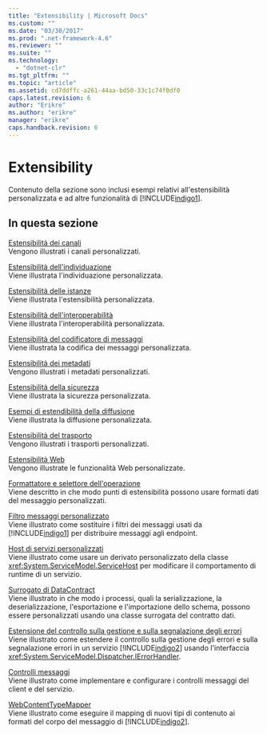 ```yaml
---
title: "Extensibility | Microsoft Docs"
ms.custom: ""
ms.date: "03/30/2017"
ms.prod: ".net-framework-4.6"
ms.reviewer: ""
ms.suite: ""
ms.technology: 
  - "dotnet-clr"
ms.tgt_pltfrm: ""
ms.topic: "article"
ms.assetid: cd7ddffc-a261-44aa-bd50-33c1c74f0df0
caps.latest.revision: 6
author: "Erikre"
ms.author: "erikre"
manager: "erikre"
caps.handback.revision: 6
---
```

# Extensibility
Contenuto della sezione sono inclusi esempi relativi all'estensibilità personalizzata e ad altre funzionalità di [!INCLUDE[indigo1](../../../../includes/indigo1-md.md)].  
  
## In questa sezione  
 [Estensibilità dei canali](../../../../docs/framework/wcf/samples/channels-extensibility.md)  
 Vengono illustrati i canali personalizzati.  
  
 [Estensibilità dell'individuazione](../../../../docs/framework/wcf/samples/discovery-extensibility.md)  
 Viene illustrata l'individuazione personalizzata.  
  
 [Estensibilità delle istanze](../../../../docs/framework/wcf/samples/instancing-extensibility.md)  
 Viene illustrata l'estensibilità personalizzata.  
  
 [Estensibilità dell'interoperabilità](../../../../docs/framework/wcf/samples/interop-extensibility.md)  
 Viene illustrata l'interoperabilità personalizzata.  
  
 [Estensibilità del codificatore di messaggi](../../../../docs/framework/wcf/samples/message-encoder-extensibility.md)  
 Viene illustrata la codifica dei messaggi personalizzata.  
  
 [Estensibilità dei metadati](../../../../docs/framework/wcf/samples/metadata-extensibility.md)  
 Vengono illustrati i metadati personalizzati.  
  
 [Estensibilità della sicurezza](../../../../docs/framework/wcf/samples/security-extensibility.md)  
 Viene illustrata la sicurezza personalizzata.  
  
 [Esempi di estendibilità della diffusione](../../../../docs/framework/wcf/samples/syndication-extensibility-samples.md)  
 Viene illustrata la diffusione personalizzata.  
  
 [Estensibilità del trasporto](../../../../docs/framework/wcf/samples/transport-extensibility.md)  
 Vengono illustrati i trasporti personalizzati.  
  
 [Estensibilità Web](../../../../docs/framework/wcf/samples/web-extensibility.md)  
 Vengono illustrate le funzionalità Web personalizzate.  
  
 [Formattatore e selettore dell'operazione](../../../../docs/framework/wcf/samples/operation-formatter-and-operation-selector.md)  
 Viene descritto in che modo punti di estensibilità possono usare formati dati del messaggio personalizzati.  
  
 [Filtro messaggi personalizzato](../../../../docs/framework/wcf/samples/custom-message-filter.md)  
 Viene illustrato come sostituire i filtri dei messaggi usati da [!INCLUDE[indigo1](../../../../includes/indigo1-md.md)] per distribuire messaggi agli endpoint.  
  
 [Host di servizi personalizzati](../../../../docs/framework/wcf/samples/custom-service-host.md)  
 Viene illustrato come usare un derivato personalizzato della classe <xref:System.ServiceModel.ServiceHost> per modificare il comportamento di runtime di un servizio.  
  
 [Surrogato di DataContract](../../../../docs/framework/wcf/samples/datacontract-surrogate.md)  
 Viene illustrato in che modo i processi, quali la serializzazione, la deserializzazione, l'esportazione e l'importazione dello schema, possono essere personalizzati usando una classe surrogata del contratto dati.  
  
 [Estensione del controllo sulla gestione e sulla segnalazione degli errori](../../../../docs/framework/wcf/samples/extending-control-over-error-handling-and-reporting.md)  
 Viene illustrato come estendere il controllo sulla gestione degli errori e sulla segnalazione errori in un servizio [!INCLUDE[indigo2](../../../../includes/indigo2-md.md)] usando l'interfaccia <xref:System.ServiceModel.Dispatcher.IErrorHandler>.  
  
 [Controlli messaggi](../../../../docs/framework/wcf/samples/message-inspectors.md)  
 Viene illustrato come implementare e configurare i controlli messaggi del client e del servizio.  
  
 [WebContentTypeMapper](../../../../docs/framework/wcf/samples/webcontenttypemapper-sample.md)  
 Viene illustrato come eseguire il mapping di nuovi tipi di contenuto ai formati del corpo del messaggio di [!INCLUDE[indigo2](../../../../includes/indigo2-md.md)].